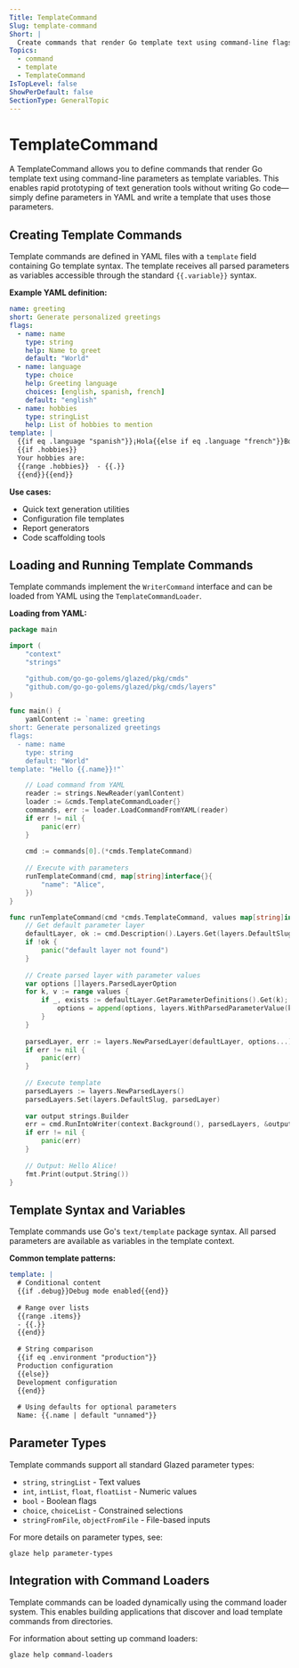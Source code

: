 ```yaml
---
Title: TemplateCommand
Slug: template-command
Short: |
  Create commands that render Go template text using command-line flags and arguments as template variables.
Topics:
  - command
  - template
  - TemplateCommand
IsTopLevel: false
ShowPerDefault: false
SectionType: GeneralTopic
---
```


# TemplateCommand

A TemplateCommand allows you to define commands that render Go template text using command-line parameters as template variables. This enables rapid prototyping of text generation tools without writing Go code—simply define parameters in YAML and write a template that uses those parameters.

## Creating Template Commands

Template commands are defined in YAML files with a `template` field containing Go template syntax. The template receives all parsed parameters as variables accessible through the standard `{{.variable}}` syntax.

**Example YAML definition:**

```yaml
name: greeting
short: Generate personalized greetings
flags:
  - name: name
    type: string
    help: Name to greet
    default: "World"
  - name: language
    type: choice
    help: Greeting language
    choices: [english, spanish, french]
    default: "english"
  - name: hobbies
    type: stringList
    help: List of hobbies to mention
template: |
  {{if eq .language "spanish"}}¡Hola{{else if eq .language "french"}}Bonjour{{else}}Hello{{end}} {{.name}}!
  {{if .hobbies}}
  Your hobbies are:
  {{range .hobbies}}  - {{.}}
  {{end}}{{end}}
```

**Use cases:**
- Quick text generation utilities
- Configuration file templates
- Report generators
- Code scaffolding tools

## Loading and Running Template Commands

Template commands implement the `WriterCommand` interface and can be loaded from YAML using the `TemplateCommandLoader`.

**Loading from YAML:**

```go
package main

import (
	"context"
	"strings"

	"github.com/go-go-golems/glazed/pkg/cmds"
	"github.com/go-go-golems/glazed/pkg/cmds/layers"
)

func main() {
	yamlContent := `name: greeting
short: Generate personalized greetings
flags:
  - name: name
    type: string
    default: "World"
template: "Hello {{.name}}!"`

	// Load command from YAML
	reader := strings.NewReader(yamlContent)
	loader := &cmds.TemplateCommandLoader{}
	commands, err := loader.LoadCommandFromYAML(reader)
	if err != nil {
		panic(err)
	}
	
	cmd := commands[0].(*cmds.TemplateCommand)
	
	// Execute with parameters
	runTemplateCommand(cmd, map[string]interface{}{
		"name": "Alice",
	})
}

func runTemplateCommand(cmd *cmds.TemplateCommand, values map[string]interface{}) {
	// Get default parameter layer
	defaultLayer, ok := cmd.Description().Layers.Get(layers.DefaultSlug)
	if !ok {
		panic("default layer not found")
	}
	
	// Create parsed layer with parameter values
	var options []layers.ParsedLayerOption
	for k, v := range values {
		if _, exists := defaultLayer.GetParameterDefinitions().Get(k); exists {
			options = append(options, layers.WithParsedParameterValue(k, v))
		}
	}
	
	parsedLayer, err := layers.NewParsedLayer(defaultLayer, options...)
	if err != nil {
		panic(err)
	}
	
	// Execute template
	parsedLayers := layers.NewParsedLayers()
	parsedLayers.Set(layers.DefaultSlug, parsedLayer)
	
	var output strings.Builder
	err = cmd.RunIntoWriter(context.Background(), parsedLayers, &output)
	if err != nil {
		panic(err)
	}
	
	// Output: Hello Alice!
	fmt.Print(output.String())
}
```

## Template Syntax and Variables

Template commands use Go's `text/template` package syntax. All parsed parameters are available as variables in the template context.

**Common template patterns:**

```yaml
template: |
  # Conditional content
  {{if .debug}}Debug mode enabled{{end}}
  
  # Range over lists
  {{range .items}}
  - {{.}}
  {{end}}
  
  # String comparison
  {{if eq .environment "production"}}
  Production configuration
  {{else}}
  Development configuration
  {{end}}
  
  # Using defaults for optional parameters
  Name: {{.name | default "unnamed"}}
```

## Parameter Types

Template commands support all standard Glazed parameter types:

- `string`, `stringList` - Text values
- `int`, `intList`, `float`, `floatList` - Numeric values  
- `bool` - Boolean flags
- `choice`, `choiceList` - Constrained selections
- `stringFromFile`, `objectFromFile` - File-based inputs

For more details on parameter types, see:
```
glaze help parameter-types
```

## Integration with Command Loaders

Template commands can be loaded dynamically using the command loader system. This enables building applications that discover and load template commands from directories.

For information about setting up command loaders:
```
glaze help command-loaders
```

